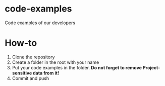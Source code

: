# code-examples
Code examples of our developers

# How-to
1. Clone the repository
2. Create a folder in the root with your name
3. Put your code examples in the folder. **Do not forget to remove Project-sensitive data from it!**
4. Commit and push
